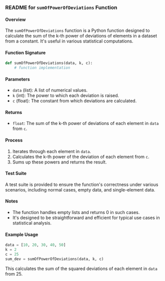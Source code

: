 
### README for `sumOfPowerOfDeviations` Function

#### Overview

The `sumOfPowerOfDeviations` function is a Python function designed to calculate the sum of the k-th power of deviations of elements in a dataset from a constant. It's useful in various statistical computations.

#### Function Signature

```python
def sumOfPowerOfDeviations(data, k, c):
    # function implementation
```

#### Parameters

- `data` (list): A list of numerical values.
- `k` (int): The power to which each deviation is raised.
- `c` (float): The constant from which deviations are calculated.

#### Returns

- `float`: The sum of the k-th power of deviations of each element in `data` from `c`.

#### Process

1. Iterates through each element in `data`.
2. Calculates the k-th power of the deviation of each element from `c`.
3. Sums up these powers and returns the result.

#### Test Suite

A test suite is provided to ensure the function's correctness under various scenarios, including normal cases, empty data, and single-element data.

#### Notes

- The function handles empty lists and returns 0 in such cases.
- It's designed to be straightforward and efficient for typical use cases in statistical analysis.

#### Example Usage

```python
data = [10, 20, 30, 40, 50]
k = 2
c = 25
sum_dev = sumOfPowerOfDeviations(data, k, c)
```

This calculates the sum of the squared deviations of each element in `data` from 25.

